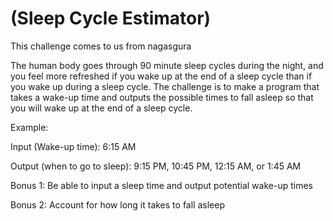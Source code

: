 # (Sleep Cycle Estimator)
<div class="md"><p>This challenge comes to us from nagasgura</p>
<p>The human body goes through 90 minute sleep cycles during the night, and you feel more refreshed if you wake up at the end of a sleep cycle than if you wake up during a sleep cycle. The challenge is to make a program that takes a wake-up time and outputs the possible times to fall asleep so that you will wake up at the end of a sleep cycle.</p>
<p>Example:</p>
<p>Input (Wake-up time): 6:15 AM</p>
<p>Output (when to go to sleep): 9:15 PM, 10:45 PM, 12:15 AM, or 1:45 AM</p>
<p>Bonus 1: Be able to input a sleep time and output potential wake-up times</p>
<p>Bonus 2: Account for how long it takes to fall asleep</p>
</div>

